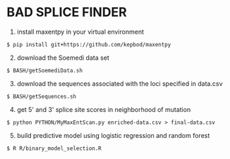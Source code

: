 BAD SPLICE FINDER
=================

1. install maxentpy in your virtual environment

`$ pip install git+https://github.com/kepbod/maxentpy`

2. download the Soemedi data set

`$ BASH/getSoemediData.sh`

3. download the sequences associated with the loci specified in data.csv

`$ BASH/getSequences.sh`

4. get 5' and 3' splice site scores in neighborhood of mutation 

`$ python PYTHON/MyMaxEntScan.py enriched-data.csv > final-data.csv` 

5. build predictive model using logistic regression and random forest

`$ R R/binary_model_selection.R` 
